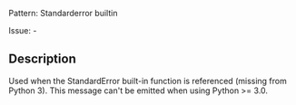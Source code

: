 Pattern: Standarderror builtin

Issue: -

## Description

Used when the StandardError built-in function is referenced (missing from Python 3). This message can't be emitted when using Python >= 3.0.